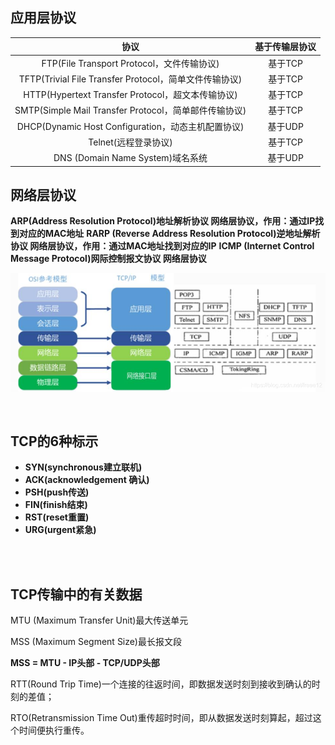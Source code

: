 ## 应用层协议
|协议| 基于传输层协议|
|:---:|:---:|
|FTP(File Transport Protocol，文件传输协议)            |基于TCP<br/>
|TFTP(Trivial File Transfer Protocol，简单文件传输协议)|基于TCP<br/>
|HTTP(Hypertext Transfer Protocol，超文本传输协议)     |基于TCP<br/>
|SMTP(Simple Mail Transfer Protocol，简单邮件传输协议) |基于TCP<br/>
|DHCP(Dynamic Host Configuration，动态主机配置协议)    |基于UDP<br/>
|Telnet(远程登录协议)                            |基于TCP
|DNS (Domain Name System)域名系统 |基于UDP

## 网络层协议
**ARP(Address Resolution Protocol)地址解析协议 网络层协议，作用：通过IP找到对应的MAC地址**
**RARP (Reverse Address Resolution Protocol)逆地址解析协议 网络层协议，作用：通过MAC地址找到对应的IP**
**ICMP (Internet Control Message Protocol)网际控制报文协议 网络层协议**

![Alt text](image.png)

<br/>

## TCP的6种标示
+ **SYN(synchronous建立联机)**
+ **ACK(acknowledgement 确认)**
+ **PSH(push传送)** 
+ **FIN(finish结束)**
+ **RST(reset重置)**
+ **URG(urgent紧急)**

<br/>
<br/>

## TCP传输中的有关数据
MTU (Maximum Transfer Unit)最大传送单元

MSS (Maximum Segment Size)最长报文段

**MSS = MTU - IP头部 - TCP/UDP头部**

RTT(Round Trip Time)一个连接的往返时间，即数据发送时刻到接收到确认的时刻的差值；

RTO(Retransmission Time Out)重传超时时间，即从数据发送时刻算起，超过这个时间便执行重传。